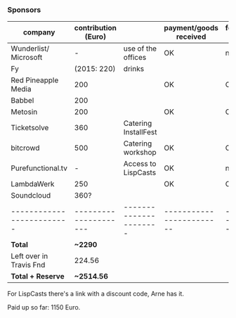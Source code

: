 ### Sponsors

| company                 | contribution (Euro) |                      | payment/goods received | forwarded to travis |
|-------------------------|---------------------|----------------------|------------------------|---------------------|
| Wunderlist/ Microsoft   |                   - | use of the offices   | OK                     | n/a                 |
| Fy                      |         (2015: 220) | drinks               |                        |                     |
| Red Pineapple Media     |                 200 |                      | OK                     | OK                  |
| Babbel                  |                 200 |                      |                        |                     |
| Metosin                 |                 200 |                      | OK                     | OK                  |
| Ticketsolve             |                 360 | Catering InstallFest |                        |                     |
| bitcrowd                |                 500 | Catering workshop    | OK                     | OK                  |
| Purefunctional.tv       |                   - | Access to LispCasts  | OK                     | n/a                 |
| LambdaWerk              |                 250 |                      | OK                     | OK                  |
| Soundcloud              |                360? |                      |                        |                     |
|-------------------------|---------------------|----------------------|------------------------|---------------------|
| **Total**               |           **~2290** |                      |                        |                     |
| Left over in Travis Fnd |              224.56 |                      |                        |                     |
| **Total + Reserve**     |        **~2514.56** |                      |                        |                     |

For LispCasts there's a link with a discount code, Arne has it.

Paid up so far: 1150 Euro.
